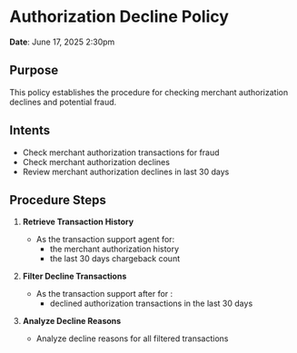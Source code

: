 # Authorization Decline Policy
**Date**: June 17, 2025 2:30pm

## Purpose
This policy establishes the procedure for checking merchant authorization declines and potential fraud.

## Intents
- Check merchant authorization transactions for fraud
- Check merchant authorization declines
- Review merchant authorization declines in last 30 days

## Procedure Steps
1. **Retrieve Transaction History**
   - As the transaction support agent for:
      - the merchant authorization history
      - the last 30 days chargeback count

2. **Filter Decline Transactions**
   - As the transaction support after for :
      - declined authorization transactions in the last 30 days

3. **Analyze Decline Reasons**
   - Analyze decline reasons for all filtered transactions